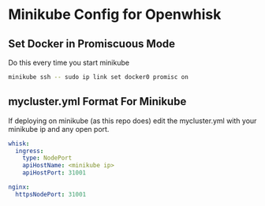 # Minikube Config for Openwhisk

## Set Docker in Promiscuous Mode
Do this every time you start minikube
```sh
minikube ssh -- sudo ip link set docker0 promisc on
```

## mycluster.yml Format For Minikube
If deploying on minikube (as this repo does) edit the mycluster.yml with your minikube ip and any open port.

```yaml
whisk:
  ingress:
    type: NodePort
    apiHostName: <minikube ip>
    apiHostPort: 31001

nginx:
  httpsNodePort: 31001
```
